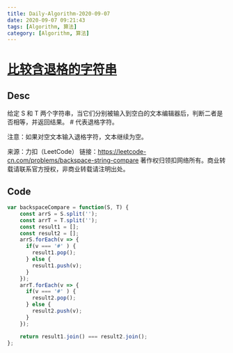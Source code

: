 ```yaml
---
title: Daily-Algorithm-2020-09-07
date: 2020-09-07 09:21:43
tags: [Algorithm, 算法]
category: [Algorithm, 算法]
---
```


# [ 比较含退格的字符串](https://leetcode-cn.com/problems/backspace-string-compare/)

## Desc

给定 S 和 T 两个字符串，当它们分别被输入到空白的文本编辑器后，判断二者是否相等，并返回结果。 # 代表退格字符。

注意：如果对空文本输入退格字符，文本继续为空。

来源：力扣（LeetCode）
链接：https://leetcode-cn.com/problems/backspace-string-compare
著作权归领扣网络所有。商业转载请联系官方授权，非商业转载请注明出处。



## Code

```js
var backspaceCompare = function(S, T) {
    const arrS = S.split('');
    const arrT = T.split('');
    const result1 = [];
    const result2 = [];
    arrS.forEach(v => {
      if(v === '#' ) {
        result1.pop();
      } else {
        result1.push(v);
      }
    });
    arrT.forEach(v => {
      if(v === '#' ) {
        result2.pop();
      } else {
        result2.push(v);
      }
    });

    return result1.join() === result2.join();
};
```

